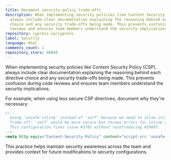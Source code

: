```yaml
---
title: Document security policy trade-offs
description: When implementing security policies like Content Security Policy (CSP),
  always include clear documentation explaining the reasoning behind each directive
  choice and any security trade-offs being made. This prevents confusion during code
  reviews and ensures team members understand the security implications.
repository: cypress-io/cypress
label: Security
language: Html
comments_count: 1
repository_stars: 48850
---
```


When implementing security policies like Content Security Policy (CSP), always include clear documentation explaining the reasoning behind each directive choice and any security trade-offs being made. This prevents confusion during code reviews and ensures team members understand the security implications.

For example, when using less secure CSP directives, document why they're necessary:

```html
<!--
  Using 'unsafe-inline' instead of 'self' because we need to allow inline <script> tags.
  Trade-off: 'self' would be more secure but throws errors for inline scripts.
  This configuration fixes issue #3785 without reintroducing #19697.
-->
<meta http-equiv="Content-Security-Policy" content="script-src 'unsafe-inline'" />
```

This practice helps maintain security awareness across the team and provides context for future modifications to security configurations.